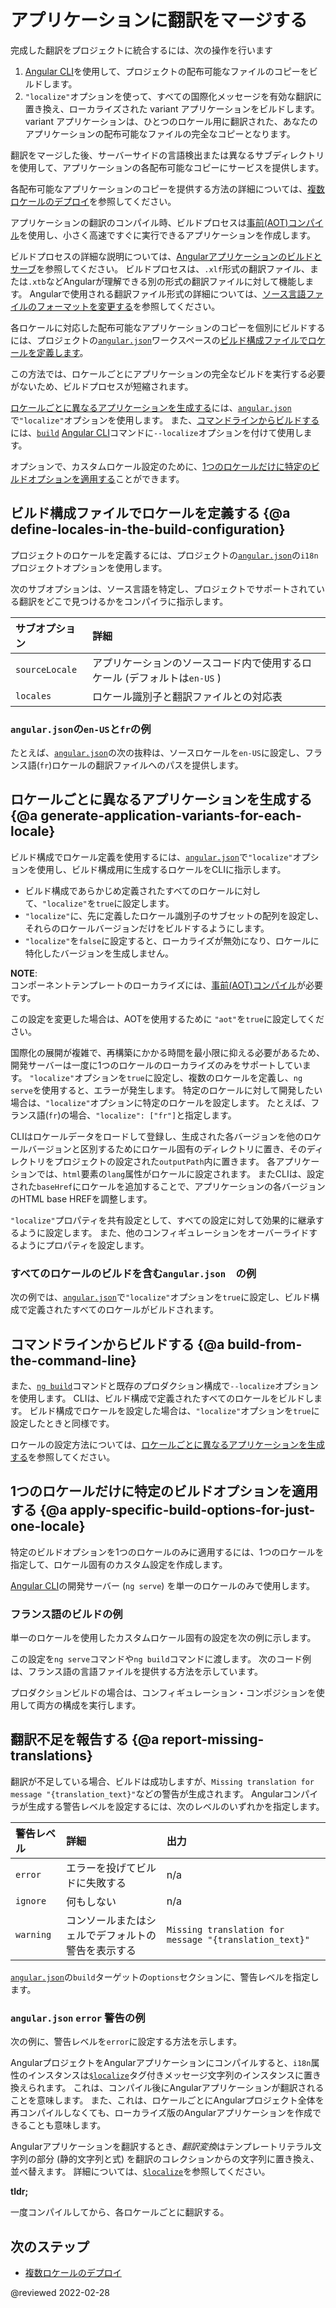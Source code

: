# アプリケーションに翻訳をマージする

完成した翻訳をプロジェクトに統合するには、次の操作を行います

1.  [Angular CLI][AioCliMain]を使用して、プロジェクトの配布可能なファイルのコピーをビルドします。
1.  `"localize"`オプションを使って、すべての国際化メッセージを有効な翻訳に置き換え、ローカライズされた variant アプリケーションをビルドします。
    variant アプリケーションは、ひとつのロケール用に翻訳された、あなたのアプリケーションの配布可能なファイルの完全なコピーとなります。

翻訳をマージした後、サーバーサイドの言語検出または異なるサブディレクトリを使用して、アプリケーションの各配布可能なコピーにサービスを提供します。

<div class="alert is-helpful">

各配布可能なアプリケーションのコピーを提供する方法の詳細については、[複数ロケールのデプロイ][AioGuideI18nCommonDeploy]を参照してください。

</div>

アプリケーションの翻訳のコンパイル時、ビルドプロセスは[事前(AOT)コンパイル][AioGuideGlossaryAheadOfTimeAotCompilation]を使用し、小さく高速ですぐに実行できるアプリケーションを作成します。

<div class="alert is-helpful">

ビルドプロセスの詳細な説明については、[Angularアプリケーションのビルドとサーブ][AioGuideBuild]を参照してください。
ビルドプロセスは、`.xlf`形式の翻訳ファイル、または`.xtb`などAngularが理解できる別の形式の翻訳ファイルに対して機能します。
Angularで使用される翻訳ファイル形式の詳細については、[ソース言語ファイルのフォーマットを変更する][AioGuideI18nCommonTranslationFilesChangeTheSourceLanguageFileFormat]を参照してください。

</div>

各ロケールに対応した配布可能なアプリケーションのコピーを個別にビルドするには、プロジェクトの[`angular.json`][AioGuideWorkspaceConfig]ワークスペースの[ビルド構成ファイルでロケールを定義します][AioGuideI18nCommonMergeDefineLocalesInTheBuildConfiguration]。

この方法では、ロケールごとにアプリケーションの完全なビルドを実行する必要がないため、ビルドプロセスが短縮されます。

[ロケールごとに異なるアプリケーションを生成する][AioGuideI18nCommonMergeGenerateApplicationVariantsForEachLocale]には、[`angular.json`][AioGuideWorkspaceConfig]で`"localize"`オプションを使用します。
また、[コマンドラインからビルドする][AioGuideI18nCommonMergeBuildFromTheCommandLine]には、[`build`][AioCliBuild] [Angular CLI][AioCliMain]コマンドに`--localize`オプションを付けて使用します。

<div class="alert is-helpful">

オプションで、カスタムロケール設定のために、[1つのロケールだけに特定のビルドオプションを適用する][AioGuideI18nCommonMergeApplySpecificBuildOptionsForJustOneLocale]ことができます。

</div>

## ビルド構成ファイルでロケールを定義する {@a define-locales-in-the-build-configuration}

プロジェクトのロケールを定義するには、プロジェクトの[`angular.json`][AioGuideWorkspaceConfig]の`i18n`プロジェクトオプションを使用します。

次のサブオプションは、ソース言語を特定し、プロジェクトでサポートされている翻訳をどこで見つけるかをコンパイラに指示します。

| サブオプション      | 詳細 |
|:---            |:--- |
| `sourceLocale` | アプリケーションのソースコード内で使用するロケール \(デフォルトは`en-US` \) |
| `locales`      | ロケール識別子と翻訳ファイルとの対応表                             |

### `angular.json`の`en-US`と`fr`の例

たとえば、[`angular.json`][AioGuideWorkspaceConfig]の次の抜粋は、ソースロケールを`en-US`に設定し、フランス語\(`fr`\)ロケールの翻訳ファイルへのパスを提供します。

<code-example header="angular.json" path="i18n/angular.json" region="locale-config"></code-example>

## ロケールごとに異なるアプリケーションを生成する {@a generate-application-variants-for-each-locale}

ビルド構成でロケール定義を使用するには、[`angular.json`][AioGuideWorkspaceConfig]で`"localize"`オプションを使用し、ビルド構成用に生成するロケールをCLIに指示します。

*   ビルド構成であらかじめ定義されたすべてのロケールに対して、`"localize"`を`true`に設定します。
*   `"localize"`に、先に定義したロケール識別子のサブセットの配列を設定し、それらのロケールバージョンだけをビルドするようにします。
*   `"localize"`を`false`に設定すると、ローカライズが無効になり、ロケールに特化したバージョンを生成しません。

<div class="alert is-helpful">

**NOTE**: <br />
コンポーネントテンプレートのローカライズには、[事前(AOT)コンパイル][AioGuideGlossaryAheadOfTimeAotCompilation]が必要です。

この設定を変更した場合は、AOTを使用するために `"aot"`を`true`に設定してください。

</div>

<div class="alert is-helpful">

国際化の展開が複雑で、再構築にかかる時間を最小限に抑える必要があるため、開発サーバーは一度に1つのロケールのローカライズのみをサポートしています。
`"localize"`オプションを`true`に設定し、複数のロケールを定義し、`ng serve`を使用すると、エラーが発生します。
特定のロケールに対して開発したい場合は、`"localize"`オプションに特定のロケールを設定します。
たとえば、フランス語\(`fr`\)の場合、`"localize": ["fr"]`と指定します。

</div>

CLIはロケールデータをロードして登録し、生成された各バージョンを他のロケールバージョンと区別するためにロケール固有のディレクトリに置き、そのディレクトリをプロジェクトの設定された`outputPath`内に置きます。
各アプリケーションでは、`html`要素の`lang`属性がロケールに設定されます。
またCLIは、設定された`baseHref`にロケールを追加することで、アプリケーションの各バージョンのHTML base HREFを調整します。

`"localize"`プロパティを共有設定として、すべての設定に対して効果的に継承するように設定します。
また、他のコンフィギュレーションをオーバーライドするようにプロパティを設定します。

### すべてのロケールのビルドを含む`angular.json`　の例

次の例では、[`angular.json`][AioGuideWorkspaceConfig]で`"localize"`オプションを`true`に設定し、ビルド構成で定義されたすべてのロケールがビルドされます。

<code-example header="angular.json" path="i18n/angular.json" region="build-localize-true"></code-example>

## コマンドラインからビルドする {@a build-from-the-command-line}

また、[`ng build`][AioCliBuild]コマンドと既存のプロダクション構成で`--localize`オプションを使用します。
CLIは、ビルド構成で定義されたすべてのロケールをビルドします。
ビルド構成でロケールを設定した場合は、`"localize"`オプションを`true`に設定したときと同様です。

<div class="alert is-helpful">

ロケールの設定方法については、[ロケールごとに異なるアプリケーションを生成する][AioGuideI18nCommonMergeGenerateApplicationVariantsForEachLocale]を参照してください。

</div>

<code-example path="i18n/doc-files/commands.sh" region="build-localize"></code-example>

## 1つのロケールだけに特定のビルドオプションを適用する {@a apply-specific-build-options-for-just-one-locale}

特定のビルドオプションを1つのロケールのみに適用するには、1つのロケールを指定して、ロケール固有のカスタム設定を作成します。

<div class="alert is-important">

 [Angular CLI][AioCliMain]の開発サーバー \(`ng serve`\) を単一のロケールのみで使用します。

</div>

### フランス語のビルドの例

単一のロケールを使用したカスタムロケール固有の設定を次の例に示します。

<code-example header="angular.json" path="i18n/angular.json" region="build-single-locale"></code-example>

この設定を`ng serve`コマンドや`ng build`コマンドに渡します。
次のコード例は、フランス語の言語ファイルを提供する方法を示しています。

<code-example path="i18n/doc-files/commands.sh" region="serve-french"></code-example>

プロダクションビルドの場合は、コンフィギュレーション・コンポジションを使用して両方の構成を実行します。

<code-example path="i18n/doc-files/commands.sh" region="build-production-french"></code-example>

<code-example header="angular.json" path="i18n/angular.json" region="build-production-french" ></code-example>

## 翻訳不足を報告する {@a report-missing-translations}

翻訳が不足している場合、ビルドは成功しますが、`Missing translation for message "{translation_text}"`などの警告が生成されます。
Angularコンパイラが生成する警告レベルを設定するには、次のレベルのいずれかを指定します。

| 警告レベル | 詳細                                              | 出力 |
|:---           |:---                                                  |:---    |
| `error`       | エラーを投げてビルドに失敗する                   | n/a                                                    |
| `ignore`      | 何もしない                                           | n/a                                                    |
| `warning`     | コンソールまたはシェルでデフォルトの警告を表示する | `Missing translation for message "{translation_text}"` |

[`angular.json`][AioGuideWorkspaceConfig]の`build`ターゲットの`options`セクションに、警告レベルを指定します。

### `angular.json` `error` 警告の例

次の例に、警告レベルを`error`に設定する方法を示します。

<code-example header="angular.json" path="i18n/angular.json" region="missing-translation-error" ></code-example>

<div class="alert is-helpful">

AngularプロジェクトをAngularアプリケーションにコンパイルすると、`i18n`属性のインスタンスは[`$localize`][AioApiLocalizeInitLocalize]タグ付きメッセージ文字列のインスタンスに置き換えられます。
これは、コンパイル後にAngularアプリケーションが翻訳されることを意味します。
また、これは、ロケールごとにAngularプロジェクト全体を再コンパイルしなくても、ローカライズ版のAngularアプリケーションを作成できることも意味します。

Angularアプリケーションを翻訳するとき、*翻訳変換*はテンプレートリテラル文字列の部分 \(静的文字列と式\) を翻訳のコレクションからの文字列に置き換え、並べ替えます。
詳細については、[`$localize`][AioApiLocalizeInitLocalize]を参照してください。

<div class="alert is-helpful">

**tldr;**

一度コンパイルしてから、各ロケールごとに翻訳する。

</div>

</div>

## 次のステップ

*   [複数ロケールのデプロイ][AioGuideI18nCommonDeploy]

<!-- links -->

[AioApiLocalizeInitLocalize]: api/localize/init/$localize "$localize | init - localize - API | Angular"

[AioCliMain]: cli "CLI Overview and Command Reference | Angular"
[AioCliBuild]: cli/build "ng build | CLI | Angular"

[AioGuideBuild]: guide/build "Building and serving Angular apps | Angular"

[AioGuideGlossaryAheadOfTimeAotCompilation]: guide/glossary#ahead-of-time-aot-compilation "ahead-of-time (AOT) compilation - Glossary | Angular"

[AioGuideI18nCommonDeploy]: guide/i18n-common-deploy "Deploy multiple locales | Angular"

[AioGuideI18nCommonMergeApplySpecificBuildOptionsForJustOneLocale]: guide/i18n-common-merge#apply-specific-build-options-for-just-one-locale "Apply specific build options for just one locale - Merge translations into the application | Angular"
[AioGuideI18nCommonMergeBuildFromTheCommandLine]: guide/i18n-common-merge#build-from-the-command-line "Build from the command line - Merge translations into the application | Angular"
[AioGuideI18nCommonMergeDefineLocalesInTheBuildConfiguration]: guide/i18n-common-merge#define-locales-in-the-build-configuration "Define locales in the build configuration - Merge translations into the application | Angular"
[AioGuideI18nCommonMergeGenerateApplicationVariantsForEachLocale]: guide/i18n-common-merge#generate-application-variants-for-each-locale "Generate application variants for each locale - Merge translations into the application | Angular"

[AioGuideI18nCommonTranslationFilesChangeTheSourceLanguageFileFormat]: guide/i18n-common-translation-files#change-the-source-language-file-format "Change the source language file format - Work with translation files | Angular"

[AioGuideWorkspaceConfig]: guide/workspace-config "Angular workspace configuration | Angular"

<!-- external links -->

[AngularV8GuideI18nMergeWithTheJitCompiler]: https://v8.angular.io/guide/i18n-common#merge-translations-into-the-app-with-the-jit-compiler "Merge with the JIT compiler - Internationalization (i18n) | Angular v8"

<!-- end links -->

@reviewed 2022-02-28
